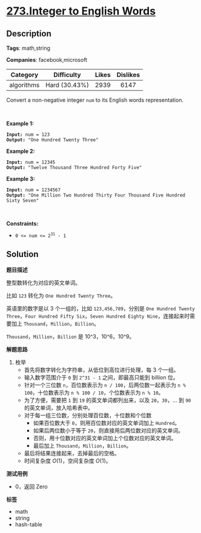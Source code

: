 # [273.Integer to English Words](https://leetcode.com/problems/integer-to-english-words/description/)

## Description

**Tags**: math,string

**Companies**: facebook,microsoft

|  Category  |  Difficulty   | Likes | Dislikes |
| :--------: | :-----------: | :---: | :------: |
| algorithms | Hard (30.43%) | 2939  |   6147   |

<p>Convert a non-negative integer <code>num</code> to its English words representation.</p>
<p>&nbsp;</p>
<p><strong class="example">Example 1:</strong></p>
<pre><code><strong>Input:</strong> num = 123
<strong>Output:</strong> &quot;One Hundred Twenty Three&quot;</code></pre>
<p><strong class="example">Example 2:</strong></p>
<pre><code><strong>Input:</strong> num = 12345
<strong>Output:</strong> &quot;Twelve Thousand Three Hundred Forty Five&quot;</code></pre>
<p><strong class="example">Example 3:</strong></p>
<pre><code><strong>Input:</strong> num = 1234567
<strong>Output:</strong> &quot;One Million Two Hundred Thirty Four Thousand Five Hundred Sixty Seven&quot;</code></pre>
<p>&nbsp;</p>
<p><strong>Constraints:</strong></p>
<ul>
  <li><code>0 &lt;= num &lt;= 2<sup>31</sup> - 1</code></li>
</ul>

## Solution

**题目描述**

整型数转化为对应的英文单词。

比如 `123` 转化为 `One Hundred Twenty Three`。

英语里的数字是以 3 个一组的，比如 `123,456,789`，分别是 `One Hundred Twenty Three`，`Four Hundred Fifty Six`，`Seven Hundred Eighty Nine`，连接起来时需要加上 `Thousand`，`Million`，`Billion`。

`Thousand`，`Million`，`Billion` 是 10^3，10^6，10^9。

**解题思路**

1. 枚举
   - 首先将数字转化为字符串，从低位到高位进行处理，每 3 个一组。
   - 输入数字范围介于 `0` 到 `2^31 - 1` 之间，即最高只能到 billion 位。
   - 针对一个三位数 `n`，百位数表示为 `n / 100`，后两位数一起表示为 `n % 100`，十位数表示为 `n % 100 / 10`，个位数表示为 `n % 10`。
   - 为了方便，需要把 `1` 到 `19` 的英文单词都列出来，以及 `20`，`30`，... 到 `90` 的英文单词，放入哈希表中。
   - 对于每一组三位数，分别处理百位数，十位数和个位数
     - 如果百位数大于 `0`，则用百位数对应的英文单词加上 `Hundred`。
     - 如果后两位数小于等于 `20`，则直接用后两位数对应的英文单词。
     - 否则，用十位数对应的英文单词加上个位数对应的英文单词。
     - 最后加上 `Thousand`，`Million`，`Billion`。
   - 最后将结果连接起来，去掉最后的空格。
   - 时间复杂度 $O(1)$，空间复杂度 $O(1)$。

**测试用例**

- 0，返回 Zero

**标签**

- math
- string
- hash-table
